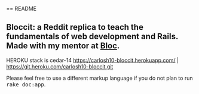 == README


## Bloccit: a Reddit replica to teach the fundamentals of web development and Rails. Made with my mentor at [Bloc](http://bloc.io).

HEROKU
stack is cedar-14
https://carlosh10-bloccit.herokuapp.com/ | https://git.heroku.com/carlosh10-bloccit.git



Please feel free to use a different markup language if you do not plan to run
<tt>rake doc:app</tt>.
